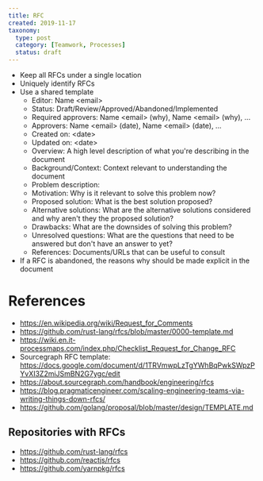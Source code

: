 ```yaml
---
title: RFC
created: 2019-11-17
taxonomy:
  type: post
  category: [Teamwork, Processes]
  status: draft
---
```


* Keep all RFCs under a single location
* Uniquely identify RFCs
* Use a shared template
	* Editor: Name &lt;email&gt;
	* Status: Draft/Review/Approved/Abandoned/Implemented
	* Required approvers: Name &lt;email&gt; (why), Name &lt;email&gt; (why), ...
	* Approvers: Name &lt;email&gt; (date), Name &lt;email&gt; (date), ...
	* Created on: &lt;date&gt;
	* Updated on: &lt;date&gt;
	* Overview: A high level description of what you're describing in the document
	* Background/Context: Context relevant to understanding the document
	* Problem description:
	* Motivation: Why is it relevant to solve this problem now?
	* Proposed solution: What is the best solution proposed?
	* Alternative solutions: What are the alternative solutions considered and why aren't they the proposed solution?
	* Drawbacks: What are the downsides of solving this problem?
	* Unresolved questions: What are the questions that need to be answered but don't have an answer to yet?
	* References: Documents/URLs that can be useful to consult
* If a RFC is abandoned, the reasons why should be made explicit in the document

# References
* https://en.wikipedia.org/wiki/Request_for_Comments
* https://github.com/rust-lang/rfcs/blob/master/0000-template.md
* https://wiki.en.it-processmaps.com/index.php/Checklist_Request_for_Change_RFC
* Sourcegraph RFC template: https://docs.google.com/document/d/1TRVmwpLzTgYWhBqPwkSWpzPYvXI3Z2miJSmBN2G7ygc/edit
* https://about.sourcegraph.com/handbook/engineering/rfcs
* https://blog.pragmaticengineer.com/scaling-engineering-teams-via-writing-things-down-rfcs/
* https://github.com/golang/proposal/blob/master/design/TEMPLATE.md

## Repositories with RFCs
* https://github.com/rust-lang/rfcs
* https://github.com/reactjs/rfcs
* https://github.com/yarnpkg/rfcs
